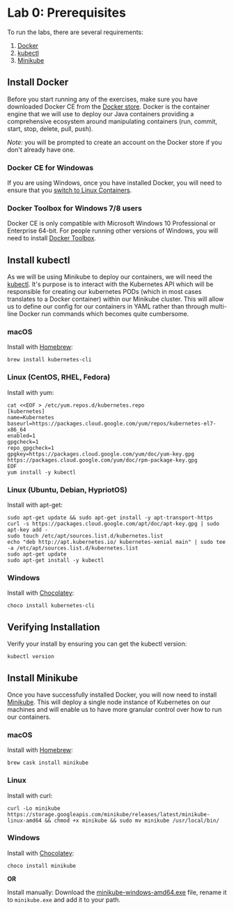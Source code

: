 # Lab 0: Prerequisites

To run the labs, there are several requirements:
1. [Docker](#install-docker)
2. [kubectl](#install-kubectl)
3. [Minikube](#install-minikube)

## Install Docker

Before you start running any of the exercises, make sure you have downloaded Docker CE from the [Docker store](https://store.docker.com/search?type=edition&offering=community). Docker is the container engine that we will use to deploy our Java containers providing a comprehensive ecosystem around manipulating containers (run, commit, start, stop, delete, pull, push). 

*Note:* you will be prompted to create an account on the Docker store if you don't already have one.

### Docker CE for Windowas

If you are using Windows, once you have installed Docker, you will need to ensure that you [switch to Linux Containers](https://docs.docker.com/docker-for-windows/#switch-between-windows-and-linux-containers).

### Docker Toolbox for Windows 7/8 users

Docker CE is only compatible with Microsoft Windows 10 Professional or Enterprise 64-bit. For people running other versions of Windows, you will need to install [Docker Toolbox](https://docs.docker.com/toolbox/toolbox_install_windows/).

## Install kubectl

As we will be using Minikube to deploy our containers, we will need the [kubectl](https://kubernetes.io/docs/tasks/tools/install-kubectl/#install-kubectl). It's purpose is to interact with the Kubernetes API which will be responsible for creating our kubernetes PODs (which in most cases translates to a Docker container) within our Minikube cluster. This will allow us to define our config for our containers in YAML rather than through multi-line Docker run commands which becomes quite cumbersome.

### macOS

Install with [Homebrew](https://brew.sh/):
```shell
brew install kubernetes-cli
```

### Linux (CentOS, RHEL, Fedora)

Install with yum:
```shell
cat <<EOF > /etc/yum.repos.d/kubernetes.repo
[kubernetes]
name=Kubernetes
baseurl=https://packages.cloud.google.com/yum/repos/kubernetes-el7-x86_64
enabled=1
gpgcheck=1
repo_gpgcheck=1
gpgkey=https://packages.cloud.google.com/yum/doc/yum-key.gpg https://packages.cloud.google.com/yum/doc/rpm-package-key.gpg
EOF
yum install -y kubectl
```

### Linux (Ubuntu, Debian, HypriotOS)

Install with apt-get:
```shell
sudo apt-get update && sudo apt-get install -y apt-transport-https
curl -s https://packages.cloud.google.com/apt/doc/apt-key.gpg | sudo apt-key add -
sudo touch /etc/apt/sources.list.d/kubernetes.list 
echo "deb http://apt.kubernetes.io/ kubernetes-xenial main" | sudo tee -a /etc/apt/sources.list.d/kubernetes.list
sudo apt-get update
sudo apt-get install -y kubectl
```

### Windows

Install with [Chocolatey](https://chocolatey.org/):
```shell
choco install kubernetes-cli
```

## Verifying Installation 
Verify your install by ensuring you can get the kubectl version:

```shell
kubectl version
``` 

## Install Minikube

Once you have successfully installed Docker, you will now need to install [Minikube](https://github.com/kubernetes/minikube). This will deploy a single node instance of Kubernetes on our machines and will enable us to have more granular control over how to run our containers. 

### macOS

Install with [Homebrew](https://brew.sh/):
```shell
brew cask install minikube
```

### Linux

Install with curl:
```shell
curl -Lo minikube https://storage.googleapis.com/minikube/releases/latest/minikube-linux-amd64 && chmod +x minikube && sudo mv minikube /usr/local/bin/
```

### Windows

Install with [Chocolatey](https://chocolatey.org/):
```shell
choco install minikube
```
**OR**

Install manually: Download the [minikube-windows-amd64.exe](https://storage.googleapis.com/minikube/releases/latest/minikube-windows-amd64.exe) file, rename it to `minikube.exe` and add it to your path.


